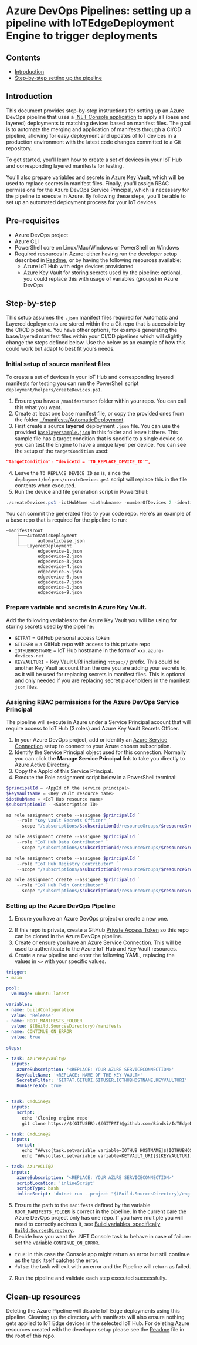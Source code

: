 # Azure DevOps Pipelines: setting up a pipeline with IoTEdgeDeployment Engine to trigger deployments

## Contents

- [Introduction](#introduction)
- [Step-by-step setting up the pipeline](#step-by-step)

## Introduction

This document provides step-by-step instructions for setting up an Azure DevOps pipeline that uses a [.NET Console application](../src/IoTEdgeDeploymentTester/)  to apply all (base and layered) deployments to matching devices based on manifest files. The goal is to automate the merging and application of manifests through a CI/CD pipeline, allowing for easy deployment and updates of IoT devices in a production environment with the latest code changes committed to a Git repository.

To get started, you'll learn how to create a set of devices in your IoT Hub and corresponding layered manifests for testing.

You'll also prepare variables and secrets in Azure Key Vault, which will be used to replace secrets in manifest files. Finally, you'll assign RBAC permissions for the Azure DevOps Service Principal, which is necessary for the pipeline to execute in Azure. By following these steps, you'll be able to set up an automated deployment process for your IoT devices.

## Pre-requisites

- Azure DevOps project
- Azure CLI
- PowerShell core on Linux/Mac/Windows or PowerShell on Windows
- Required resources in Azure: either having run the developer setup described in [Readme](../README.md), or by having the following resources available:
    - Azure IoT Hub with edge devices provisioned
    - Azure Key Vault for storing secrets used by the pipeline: optional, you could replace this with usage of variables (groups) in Azure DevOps

## Step-by-step

This setup assumes the `.json` manifest files required for Automatic and Layered deployments are stored within the a Git repo that is accessible by the CI/CD pipeline. 
You have other options, for example generating the base/layered manifest files within your CI/CD pipelines which will slightly change the steps defined below. Use the below as an example of how this could work but adapt to best fit yours needs.

### Initial setup of source manifest files

To create a set of devices in your IoT Hub and corresponding layered manifests for testing you can run the PowerShell script `deployment/helpers/createDevices.ps1`.

1. Ensure you have a `/manifestsroot` folder within your repo. You can call this what you want.
2. Create at least one base manifest file, or copy the provided ones from the folder [../manifests/AutomaticDeployment](../manifests/AutomaticDeployment/).
3. First create a source **layered** deployment `.json` file. You can use the provided [`baselayersample.json`](baselayersample.json) in this folder and leave it there. This sample file has a target condition that is specific to a single device so you can test the Engine to have a unique layer per device. You can see the setup of the `targetCondition` used:

  ```json
  "targetCondition": "deviceId = 'TO_REPLACE_DEVICE_ID'",

  ```

4. Leave the `TO_REPLACE_DEVICE_ID` as is, since the `deployment/helpers/createDevices.ps1` script will replace this in the file contents when executed. 
5. Run the device and file generation script in PowerShell:

  ```powershell
  ./createDevices.ps1 -iotHubName <iothubname> -numberOfDevices 2 -identityPrefix "<devicenameprefix>" -sourceLayeredManifestFile ./baselayersample.json -destinationLayeredManifestDirectory "<full path_to_CICDrepo>/maniestsroot/LayeredDeployment/"
  ```

You can commit the generated files to your code repo. Here's an example of a base repo that is required for the pipeline to run:

```
─manifestsroot
    ├───AutomaticDeployment
    │       automaticbase.json
    └───LayeredDeployment
            edgedevice-1.json
            edgedevice-2.json
            edgedevice-3.json
            edgedevice-4.json
            edgedevice-5.json
            edgedevice-6.json
            edgedevice-7.json
            edgedevice-8.json
            edgedevice-9.json
```

### Prepare variable and secrets in Azure Key Vault.

Add the following variables to the Azure Key Vault you will be using for storing secrets used by the pipeline:
  - `GITPAT` = GitHub personal access token
  - `GITUSER` = a GitHub repo with access to this private repo
  - `IOTHUBHOSTNAME` = IoT Hub hostname in the form of `xxx.azure-devices.net`
  - `KEYVAULTURI` = Key Vault URI including `https://` prefix. This could be another Key Vault account than the one you are adding your secrets to, as it will be used for replacing secrets in manifest files. This is optional and only needed if you are replacing secret placeholders in the manifest `json` files.

### Assigning RBAC permissions for the Azure DevOps Service Principal

The pipeline will execute in Azure under a Service Principal account that will require access to IoT Hub (3 roles) and Azure Key Vault Secrets Officer.

1. In your Azure DevOps project, add or identify an [Azure Service Connection](https://learn.microsoft.com/en-us/azure/devops/pipelines/library/service-endpoints?view=azure-devops&tabs=yaml) setup to connect to your Azure chosen subscription. 
2. Identify the Service Principal object used for this connection. Normally you can click the **Manage Service Principal** link to take you directly to Azure Active Directory.
3. Copy the AppId of this Service Principal.
4. Execute the Role assignment script below in a PowerShell terminal:

```powershell
$principalId = <AppId of the service principal>
$keyVaultName = <Key Vault resource name>
$iotHubName = <IoT Hub resource name>
$subscriptionId - <Subscription ID>

az role assignment create --assignee $principalId `
    --role "Key Vault Secrets Officer" `
    --scope "/subscriptions/$subscriptionId/resourceGroups/$resourceGroupName/providers/Microsoft.KeyVault/vaults/$keyVaultName" -o none

az role assignment create --assignee $principalId `
    --role "IoT Hub Data Contributor" `
    --scope "/subscriptions/$subscriptionId/resourceGroups/$resourceGroupName/providers/Microsoft.Devices/IotHubs/$iotHubName" -o none

az role assignment create --assignee $principalId `
    --role "IoT Hub Registry Contributor" `
    --scope "/subscriptions/$subscriptionId/resourceGroups/$resourceGroupName/providers/Microsoft.Devices/IotHubs/$iotHubName" -o none

az role assignment create --assignee $principalId `
    --role "IoT Hub Twin Contributor" `
    --scope "/subscriptions/$subscriptionId/resourceGroups/$resourceGroupName/providers/Microsoft.Devices/IotHubs/$iotHubName" -o none
```

### Setting up the Azure DevOps Pipeline

1. Ensure you have an Azure DevOps project or create a new one.
<!-- TODO Temporary (to be replaced when moving to Azure-Samples) -->
2. If this repo is private, create a GitHub [Private Access Token](https://docs.github.com/en/authentication/keeping-your-account-and-data-secure/creating-a-personal-access-token) so this repo can be cloned in the Azure DevOps pipeline.
3. Create or ensure you have an Azure Service Connection. This will be used to authenticate to the Azure IoT Hub and Key Vault resources.
4. Create a new pipeline and enter the following YAML, replacing the values in `<>` with your specific values.

```yaml
trigger:
- main

pool:
  vmImage: ubuntu-latest

variables:
- name: buildConfiguration
  value: 'Release'
- name: ROOT_MANIFESTS_FOLDER
  value: $(Build.SourcesDirectory)/manifests
- name: CONTINUE_ON_ERROR
  value: true

steps:

- task: AzureKeyVault@2
  inputs:
    azureSubscription: '<REPLACE: YOUR AZURE SERVICECONNECTION>'
    KeyVaultName: '<REPLACE: NAME OF THE KEY VAULT>'
    SecretsFilter: 'GITPAT,GITURI,GITUSER,IOTHUBHOSTNAME,KEYVAULTURI'
    RunAsPreJob: true


- task: CmdLine@2
  inputs:
    script: |
      echo 'Cloning engine repo'
      git clone https://$(GITUSER):$(GITPAT)@github.com/Bindsi/IoTEdgeDeploymentService.git --progress --branch main --single-branch --depth=1 $(Build.SourcesDirectory)/engine

- task: CmdLine@2
  inputs:
    script: |
      echo "##vso[task.setvariable variable=IOTHUB_HOSTNAME]$(IOTHUBHOSTNAME)"
      echo "##vso[task.setvariable variable=KEYVAULT_URI]$(KEYVAULTURI)"

- task: AzureCLI@2
  inputs:
    azureSubscription: '<REPLACE: YOUR AZURE SERVICECONNECTION>'
    scriptLocation: 'inlineScript'
    scriptType: bash
    inlineScript: 'dotnet run --project "$(Build.SourcesDirectory)/engine/src/IoTEdgeDeploymentTester/IoTEdgeDeploymentTester.csproj" --configuration Debug'

```
5. Ensure the path to the `manifests` defined by the variable `ROOT_MANIFESTS_FOLDER` is correct in the pipeline. In the current care the Azure DevOps project only has one repo. If you have multiple you will need to correctly address it, see [Build variables, specifically `Build.SourcesDirectory`](https://learn.microsoft.com/en-us/azure/devops/pipelines/build/variables?view=azure-devops&tabs=yaml#build-variables-devops-services).
6. Decide how you want the .NET Console task to behave in case of failure: set the variable `CONTINUE_ON_ERROR`.
  - `true`: in this case the Console app might return an error but still continue as the task itself catches the error. 
  - `false`: the task will exit with an error and the Pipeline will return as failed.
7. Run the pipeline and validate each step executed successfully.

## Clean-up resources

Deleting the Azure Pipeline will disable IoT Edge deployments using this pipeline. Cleaning up the directory with manifests will also ensure nothing gets applied to IoT Edge devices in the selected IoT Hub. 
For deleting Azure resources created with the developer setup please see the [Readme](../README.md) file in the root of this repo.